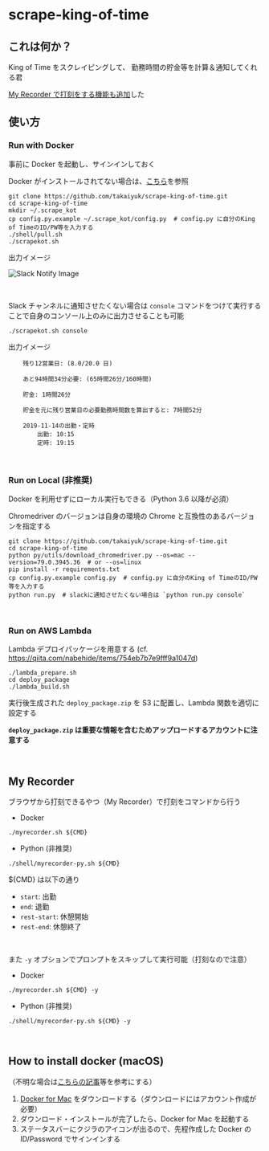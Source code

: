 # scrape-king-of-time

## これは何か？

King of Time をスクレイピングして、 勤務時間の貯金等を計算＆通知してくれる君

[My Recorder で打刻をする機能も追加](https://github.com/takaiyuk/scrape-king-of-time/tree/master#my-recorder)した

## 使い方

### Run with Docker

事前に Docker を起動し、サインインしておく

Docker がインストールされてない場合は、[こちら](https://github.com/takaiyuk/scrape-king-of-time#how-to-install-docker)を参照

```
git clone https://github.com/takaiyuk/scrape-king-of-time.git
cd scrape-king-of-time
mkdir ~/.scrape_kot
cp config.py.example ~/.scrape_kot/config.py  # config.py に自分のKing of TimeのID/PW等を入力する
./shell/pull.sh
./scrapekot.sh
```

出力イメージ

![Slack Notify Image](https://github.com/takaiyuk/scrape-king-of-time/blob/master/docs/source/_static/img/notify-green.png)

<br>

Slack チャンネルに通知させたくない場合は `console` コマンドをつけて実行することで自身のコンソール上のみに出力させることも可能

```
./scrapekot.sh console
```

出力イメージ

```
    残り12営業日: (8.0/20.0 日)

    あと94時間34分必要: (65時間26分/160時間)

    貯金: 1時間26分

    貯金を元に残り営業日の必要勤務時間数を算出すると: 7時間52分

    2019-11-14の出勤・定時
        出勤: 10:15
        定時: 19:15
```

<br>

### Run on Local (非推奨)

Docker を利用せずにローカル実行もできる（Python 3.6 以降が必須）

Chromedriver のバージョンは自身の環境の Chrome と互換性のあるバージョンを指定する

```
git clone https://github.com/takaiyuk/scrape-king-of-time.git
cd scrape-king-of-time
python py/utils/download_chromedriver.py --os=mac --version=79.0.3945.36  # or --os=linux
pip install -r requirements.txt
cp config.py.example config.py  # config.py に自分のKing of TimeのID/PW等を入力する
python run.py  # slackに通知させたくない場合は `python run.py console`
```

<br>

### Run on AWS Lambda

Lambda デプロイパッケージを用意する (cf. https://qiita.com/nabehide/items/754eb7b7e9fff9a1047d)

```
./lambda_prepare.sh
cd deploy_package
./lambda_build.sh
```

実行後生成された `deploy_package.zip` を S3 に配置し、Lambda 関数を適切に設定する

**`deploy_package.zip` は重要な情報を含むためアップロードするアカウントに注意する**

<br>

## My Recorder

ブラウザから打刻できるやつ（My Recorder）で打刻をコマンドから行う

- Docker
```
./myrecorder.sh ${CMD}
```

- Python (非推奨)
```
./shell/myrecorder-py.sh ${CMD}
```

${CMD} は以下の通り

- `start`: 出勤
- `end`: 退勤
- `rest-start`: 休憩開始
- `rest-end`: 休憩終了

<br>

また `-y` オプションでプロンプトをスキップして実行可能（打刻なので注意）

- Docker
```
./myrecorder.sh ${CMD} -y
```

- Python (非推奨)
```
./shell/myrecorder-py.sh ${CMD} -y
```

<br>

## How to install docker (macOS)

（不明な場合は[こちらの記事](https://qiita.com/kurkuru/items/127fa99ef5b2f0288b81#docker-for-mac%E3%82%92%E3%82%A4%E3%83%B3%E3%82%B9%E3%83%88%E3%83%BC%E3%83%AB-package)等を参考にする）

1. [Docker for Mac](https://hub.docker.com/editions/community/docker-ce-desktop-mac) をダウンロードする（ダウンロードにはアカウント作成が必要）
2. ダウンロード・インストールが完了したら、Docker for Mac を起動する
3. ステータスバーにクジラのアイコンが出るので、先程作成した Docker の ID/Password でサインインする
